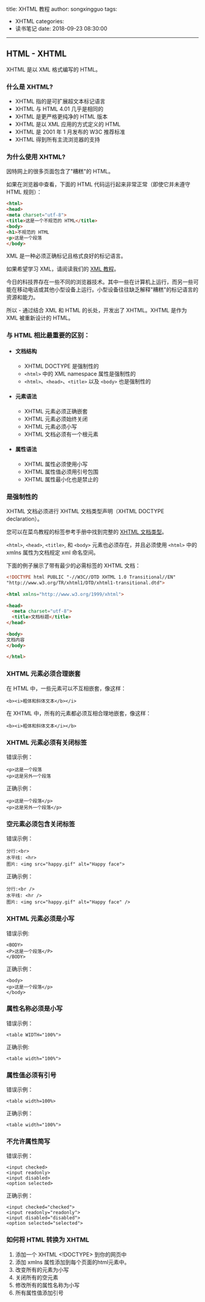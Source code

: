 title: XHTML 教程
author: songxingguo
tags:
  - XHTML
categories:
  - 读书笔记
date: 2018-09-23 08:30:00
---
## HTML - XHTML

XHTML 是以 XML 格式编写的 HTML。

### 什么是 XHTML?

- XHTML 指的是可扩展超文本标记语言
- XHTML 与 HTML 4.01 几乎是相同的
- XHTML 是更严格更纯净的 HTML 版本
- XHTML 是以 XML 应用的方式定义的 HTML
- XHTML 是 2001 年 1 月发布的 W3C 推荐标准
- XHTML 得到所有主流浏览器的支持

<!-- more -->

### 为什么使用 XHTML?

因特网上的很多页面包含了"糟糕"的 HTML。

如果在浏览器中查看，下面的 HTML 代码运行起来非常正常（即使它并未遵守 HTML 规则）：

```html
<html>
<head>
<meta charset="utf-8">
<title>这是一个不规范的 HTML</title>
<body>
<h1>不规范的 HTML
<p>这是一个段落
</body>
```
XML 是一种必须正确标记且格式良好的标记语言。

如果希望学习 XML，请阅读我们的 [XML 教程](http://www.runoob.com/xml/xml-tutorial.html)。

今日的科技界存在一些不同的浏览器技术。其中一些在计算机上运行，而另一些可能在移动电话或其他小型设备上运行。小型设备往往缺乏解释"糟糕"的标记语言的资源和能力。

所以 - 通过结合 XML 和 HTML 的长处，开发出了 XHTML。XHTML 是作为 XML 被重新设计的 HTML。

### 与 HTML 相比最重要的区别：

- #### 文档结构

  - XHTML DOCTYPE 是强制性的
  - `<html>` 中的 XML namespace 属性是强制性的
  - `<html>`、`<head>`、`<title>` 以及 `<body>` 也是强制性的
  
- #### 元素语法

  - XHTML 元素必须正确嵌套
  - XHTML 元素必须始终关闭
  - XHTML 元素必须小写
  - XHTML 文档必须有一个根元素

- #### 属性语法

  - XHTML 属性必须使用小写
  - XHTML 属性值必须用引号包围
  - XHTML 属性最小化也是禁止的

### <!DOCTYPE ....>是强制性的

XHTML 文档必须进行 XHTML 文档类型声明（XHTML DOCTYPE declaration）。

您可以在菜鸟教程的标签参考手册中找到完整的 [XHTML 文档类型](http://www.runoob.com/tags/tag-doctype.html)。

`<html>`, `<head>`, `<title>`, 和 `<body>` 元素也必须存在，并且必须使用 `<html>` 中的 xmlns 属性为文档规定 xml 命名空间。

下面的例子展示了带有最少的必需标签的 XHTML 文档：

```html
<!DOCTYPE html PUBLIC "-//W3C//DTD XHTML 1.0 Transitional//EN"
"http://www.w3.org/TR/xhtml1/DTD/xhtml1-transitional.dtd">
 
<html xmlns="http://www.w3.org/1999/xhtml">
 
<head>
  <meta charset="utf-8">
  <title>文档标题</title>
</head>
 
<body>
文档内容
</body>
 
</html>
```
###  XHTML 元素必须合理嵌套

在 HTML 中，一些元素可以不互相嵌套，像这样：

```
<b><i>粗体和斜体文本</b></i>
```
在 XHTML 中，所有的元素都必须互相合理地嵌套，像这样：

```
<b><i>粗体和斜体文本</i></b>
```
### XHTML 元素必须有关闭标签

错误示例：

```
<p>这是一个段落
<p>这是另外一个段落
```
正确示例：

```
<p>这是一个段落</p>
<p>这是另外一个段落</p>
```
### 空元素必须包含关闭标签

错误示例：

```
分行:<br>
水平线: <hr>
图片: <img src="happy.gif" alt="Happy face">
```
正确示例：

```
分行:<br />
水平线: <hr />
图片: <img src="happy.gif" alt="Happy face" />
```
### XHTML 元素必须是小写

错误示例:

```
<BODY>
<P>这是一个段落</P>
</BODY>
```
正确示例：

```
<body>
<p>这是一个段落</p>
</body>
```
### 属性名称必须是小写

错误示例：

```
<table WIDTH="100%">
```
正确示例:

```
<table width="100%">
```
### 属性值必须有引号

错误示例：

```
<table width=100%>
```
正确示例：

```
<table width="100%">
```
### 不允许属性简写

错误示例：

```
<input checked>
<input readonly>
<input disabled>
<option selected>
```
正确示例：

```
<input checked="checked">
<input readonly="readonly">
<input disabled="disabled">
<option selected="selected">
```
### 如何将 HTML 转换为 XHTML

1. 添加一个 XHTML <!DOCTYPE> 到你的网页中
2. 添加 xmlns 属性添加到每个页面的html元素中。
3. 改变所有的元素为小写
4. 关闭所有的空元素
5. 修改所有的属性名称为小写
6. 所有属性值添加引号